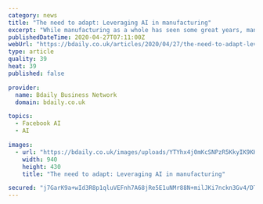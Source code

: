 ```yaml
---
category: news
title: "The need to adapt: Leveraging AI in manufacturing"
excerpt: "While manufacturing as a whole has seen some great years, manufacturers continue to face unprecedented challenges. Brexit is now official and… | Manufacturing | Technology | Technology | National |"
publishedDateTime: 2020-04-27T07:11:00Z
webUrl: "https://bdaily.co.uk/articles/2020/04/27/the-need-to-adapt-leveraging-ai-in-manufacturing"
type: article
quality: 39
heat: 39
published: false

provider:
  name: Bdaily Business Network
  domain: bdaily.co.uk

topics:
  - Facebook AI
  - AI

images:
  - url: "https://bdaily.co.uk/images/uploads/YTYhx4j0mKcSNPzR5KkyIK9KKTFBXz06JXfSoL4a.jpeg?w=940&h=430&fit=crop-50-50&s=7eb9add47b7e1675adbfc1369a2793bc"
    width: 940
    height: 430
    title: "The need to adapt: Leveraging AI in manufacturing"

secured: "j7GarK9a+wId3R8p1qluVEFnh7A68jRe5E1uNMr88N+milJKi7nckn3Gv4/DT1XvkxoCdQ9wB7Ws/F6OBoCzDCJtd2yAvXeywJVDos0uHSu/KFgWJDYYs9kHPJ/an0U1eD0p1FofOFjyanCJW8IGLNK+dwSlz6gAU3z/tbGZ6qzwm6rv990nrvYeDLOLWv65VSzH5tHdq+SDyBaaFF0nxtU6wmdudLCSc21t7+C+dGPArtXvh1IduS/YjtlmIwajllbuOzHgIEVKijwPOZRvCAOlR64mEkw9CESQQJ63HhUq/7GEkRWVSzsxH5LoBIX6;3CtI6IR5uW0yWAs50LPVxw=="
---
```


